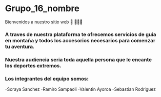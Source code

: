 # Grupo_16_nombre
Bienvenidos a nuestro sitio web 👋 👩🏾‍💻
### A traves de nuestra plataforma te ofrecemos servicios de guia en montaña y todos los accesorios necesarios para comenzar tu aventura. 
### Nuestra audiencia seria toda aquella persona que le encante los deportes extremos. 
### Los integrantes del equipo somos: 
-Soraya Sanchez 
-Ramiro Sampaoli
-Valentin Ayoroa
-Sebastian Rodriguez 
